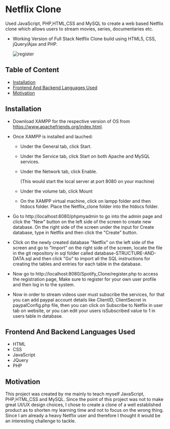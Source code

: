 # Netflix Clone
Used JavaScript, PHP,HTML,CSS and MySQL to create a web based Netflix clone which allows users to stream movies, series, documentaries etc.

- Working Version of Full Stack Netflix Clone build using HTML5, CSS, jQuery/Ajax and PHP.

  ![register](https://github.com/bhanupratap78/Netflix_clone/blob/master/assets/demo/demo.gif)

## Table of Content
- [Installation](#Installatio)
- [Frontend And Backend Languages Used](#Frontend-And-Backend-Languages-Used)
- [Motivation](#Motivation)

## Installation
- Download XAMPP for the respective version of OS from https://www.apachefriends.org/index.html.

- Once XAMPP is installed and lauched:

  - Under the General tab, click Start.

  - Under the Service tab, click Start on both Apache and MySQL services.

  - Under the Network tab, click Enable.

    (This would start the local server at port 8080 on your machine)

  - Under the volume tab, click Mount

  - On the XAMPP virtual machine, click on lampp folder and then htdocs folder. Place the Netflix_clone folder into the htdocs folder.

- Go to http://localhost:8080/phpmyadmin to go into the admin page and click the "New" button on the left  side of the screen to create new database. On the right side of the screen under the input for Create database, type in Netflix and then click the "Create" button.

- Click on the newly created database "Netflix" on the left side of the screen and go to "Import" on the right side of the screen, locate the file in the git repository in sql folder called database-STRUCTURE-AND-DATA.sql and then click "Go" to import all the SQL instructions for creating the tables and entries for each table in the database.

- Now go to http://localhost:8080/Spotify_Clone/register.php to access the registration page, Make sure to register for your own user profile and then log in to the system.

- Now in order to stream videos user must subscribe the services, for that you can add paypal account details like ClientID, ClientSecret in paypalConfig.php file, then you can click on Subscribe to Netflix in user tab on website, or you can edit your users isSubscribed value to 1 in users table in database.

## Frontend And Backend Languages Used
- HTML
- CSS
- JavaScript
- JQuery
- PHP

## Motivation
This project was created by me mainly to teach myself JavaScript, PHP,HTML,CSS and MySQL. Since the point of this project was not to make great UI/UX design choices, I chose to create a clone of a well established product as to shorten my learning time and not to focus on the wrong thing. Since I am already a heavy Netflix user and therefore I thought it would be an interesting challenge to tackle.

